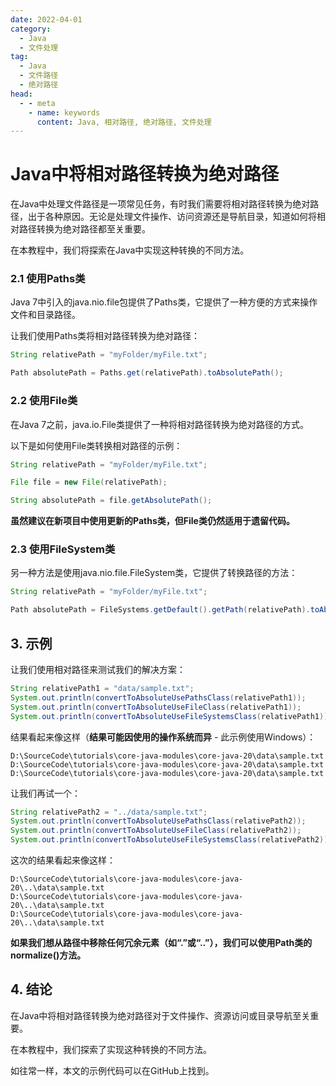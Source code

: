 ```yaml
---
date: 2022-04-01
category:
  - Java
  - 文件处理
tag:
  - Java
  - 文件路径
  - 绝对路径
head:
  - - meta
    - name: keywords
      content: Java, 相对路径, 绝对路径, 文件处理
---
```

# Java中将相对路径转换为绝对路径

在Java中处理文件路径是一项常见任务，有时我们需要将相对路径转换为绝对路径，出于各种原因。无论是处理文件操作、访问资源还是导航目录，知道如何将相对路径转换为绝对路径都至关重要。

在本教程中，我们将探索在Java中实现这种转换的不同方法。

### 2.1 使用Paths类
Java 7中引入的java.nio.file包提供了Paths类，它提供了一种方便的方式来操作文件和目录路径。

让我们使用Paths类将相对路径转换为绝对路径：

```java
String relativePath = "myFolder/myFile.txt";

Path absolutePath = Paths.get(relativePath).toAbsolutePath();
```

### 2.2 使用File类
在Java 7之前，java.io.File类提供了一种将相对路径转换为绝对路径的方式。

以下是如何使用File类转换相对路径的示例：

```java
String relativePath = "myFolder/myFile.txt";

File file = new File(relativePath);

String absolutePath = file.getAbsolutePath();
```

**虽然建议在新项目中使用更新的Paths类，但File类仍然适用于遗留代码。**

### 2.3 使用FileSystem类
另一种方法是使用java.nio.file.FileSystem类，它提供了转换路径的方法：

```java
String relativePath = "myFolder/myFile.txt";

Path absolutePath = FileSystems.getDefault().getPath(relativePath).toAbsolutePath();
```

## 3. 示例
让我们使用相对路径来测试我们的解决方案：

```java
String relativePath1 = "data/sample.txt";
System.out.println(convertToAbsoluteUsePathsClass(relativePath1));
System.out.println(convertToAbsoluteUseFileClass(relativePath1));
System.out.println(convertToAbsoluteUseFileSystemsClass(relativePath1));
```

结果看起来像这样（**结果可能因使用的操作系统而异** - 此示例使用Windows）：

```
D:\SourceCode\tutorials\core-java-modules\core-java-20\data\sample.txt
D:\SourceCode\tutorials\core-java-modules\core-java-20\data\sample.txt
D:\SourceCode\tutorials\core-java-modules\core-java-20\data\sample.txt
```

让我们再试一个：

```java
String relativePath2 = "../data/sample.txt";
System.out.println(convertToAbsoluteUsePathsClass(relativePath2));
System.out.println(convertToAbsoluteUseFileClass(relativePath2));
System.out.println(convertToAbsoluteUseFileSystemsClass(relativePath2));
```

这次的结果看起来像这样：

```
D:\SourceCode\tutorials\core-java-modules\core-java-20\..\data\sample.txt
D:\SourceCode\tutorials\core-java-modules\core-java-20\..\data\sample.txt
D:\SourceCode\tutorials\core-java-modules\core-java-20\..\data\sample.txt
```

**如果我们想从路径中移除任何冗余元素（如“.”或“..”），我们可以使用Path类的normalize()方法。**

## 4. 结论
在Java中将相对路径转换为绝对路径对于文件操作、资源访问或目录导航至关重要。

在本教程中，我们探索了实现这种转换的不同方法。

如往常一样，本文的示例代码可以在GitHub上找到。